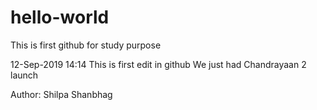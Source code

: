 # hello-world
This is first github for study purpose

12-Sep-2019 14:14 
This is first edit in github
We just had Chandrayaan 2 launch

Author: Shilpa Shanbhag


